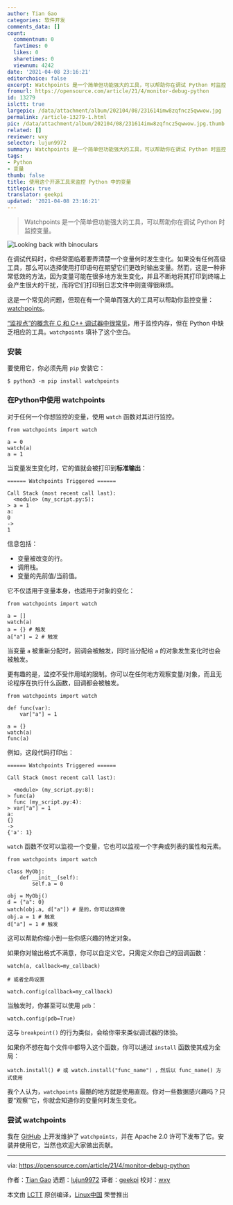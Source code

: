```yaml
---
author: Tian Gao
categories: 软件开发
comments_data: []
count:
  commentnum: 0
  favtimes: 0
  likes: 0
  sharetimes: 0
  viewnum: 4242
date: '2021-04-08 23:16:21'
editorchoice: false
excerpt: Watchpoints 是一个简单但功能强大的工具，可以帮助你在调试 Python 时监控变量。
fromurl: https://opensource.com/article/21/4/monitor-debug-python
id: 13279
islctt: true
largepic: /data/attachment/album/202104/08/231614imw8zqfncz5qwwow.jpg
permalink: /article-13279-1.html
pic: /data/attachment/album/202104/08/231614imw8zqfncz5qwwow.jpg.thumb.jpg
related: []
reviewer: wxy
selector: lujun9972
summary: Watchpoints 是一个简单但功能强大的工具，可以帮助你在调试 Python 时监控变量。
tags:
- Python
- 变量
thumb: false
title: 使用这个开源工具来监控 Python 中的变量
titlepic: true
translator: geekpi
updated: '2021-04-08 23:16:21'
---
```



> 
> Watchpoints 是一个简单但功能强大的工具，可以帮助你在调试 Python 时监控变量。
> 
> 
> 


![](/data/attachment/album/202104/08/231614imw8zqfncz5qwwow.jpg "Looking back with binoculars")


在调试代码时，你经常面临着要弄清楚一个变量何时发生变化。如果没有任何高级工具，那么可以选择使用打印语句在期望它们更改时输出变量。然而，这是一种非常低效的方法，因为变量可能在很多地方发生变化，并且不断地将其打印到终端上会产生很大的干扰，而将它们打印到日志文件中则变得很麻烦。


这是一个常见的问题，但现在有一个简单而强大的工具可以帮助你监控变量：[watchpoints](https://github.com/gaogaotiantian/watchpoints)。


[“监视点”的概念在 C 和 C++ 调试器中很常见](https://opensource.com/article/21/3/debug-code-gdb)，用于监控内存，但在 Python 中缺乏相应的工具。`watchpoints` 填补了这个空白。


### 安装


要使用它，你必须先用 `pip` 安装它：



```
$ python3 -m pip install watchpoints

```

### 在Python中使用 watchpoints


对于任何一个你想监控的变量，使用 `watch` 函数对其进行监控。



```
from watchpoints import watch

a = 0
watch(a)
a = 1

```

当变量发生变化时，它的值就会被打印到**标准输出**：



```
====== Watchpoints Triggered ======

Call Stack (most recent call last):
  <module> (my_script.py:5):
> a = 1
a:
0
->
1

```

信息包括：


* 变量被改变的行。
* 调用栈。
* 变量的先前值/当前值。


它不仅适用于变量本身，也适用于对象的变化：



```
from watchpoints import watch

a = []
watch(a)
a = {} # 触发
a["a"] = 2 # 触发

```

当变量 `a` 被重新分配时，回调会被触发，同时当分配给 `a` 的对象发生变化时也会被触发。


更有趣的是，监控不受作用域的限制。你可以在任何地方观察变量/对象，而且无论程序在执行什么函数，回调都会被触发。



```
from watchpoints import watch

def func(var):
    var["a"] = 1

a = {}
watch(a)
func(a)

```

例如，这段代码打印出：



```
====== Watchpoints Triggered ======

Call Stack (most recent call last):

  <module> (my_script.py:8):
> func(a)
  func (my_script.py:4):
> var["a"] = 1
a:
{}
->
{'a': 1}

```

`watch` 函数不仅可以监视一个变量，它也可以监视一个字典或列表的属性和元素。



```
from watchpoints import watch

class MyObj:
    def __init__(self):
        self.a = 0

obj = MyObj()
d = {"a": 0}
watch(obj.a, d["a"]) # 是的，你可以这样做
obj.a = 1 # 触发
d["a"] = 1 # 触发

```

这可以帮助你缩小到一些你感兴趣的特定对象。


如果你对输出格式不满意，你可以自定义它。只需定义你自己的回调函数：



```
watch(a, callback=my_callback)

# 或者全局设置

watch.config(callback=my_callback)

```

当触发时，你甚至可以使用 `pdb`：



```
watch.config(pdb=True)

```

这与 `breakpoint()` 的行为类似，会给你带来类似调试器的体验。


如果你不想在每个文件中都导入这个函数，你可以通过 `install` 函数使其成为全局：



```
watch.install() # 或 watch.install("func_name") ，然后以 func_name() 方式使用

```

我个人认为，`watchpoints` 最酷的地方就是使用直观。你对一些数据感兴趣吗？只要“观察”它，你就会知道你的变量何时发生变化。


### 尝试 watchpoints


我在 [GitHub](https://github.com/gaogaotiantian/watchpoints) 上开发维护了 `watchpoints`，并在 Apache 2.0 许可下发布了它。安装并使用它，当然也欢迎大家做出贡献。




---


via: <https://opensource.com/article/21/4/monitor-debug-python>


作者：[Tian Gao](https://opensource.com/users/gaogaotiantian) 选题：[lujun9972](https://github.com/lujun9972) 译者：[geekpi](https://github.com/geekpi) 校对：[wxy](https://github.com/wxy)


本文由 [LCTT](https://github.com/LCTT/TranslateProject) 原创编译，[Linux中国](https://linux.cn/) 荣誉推出